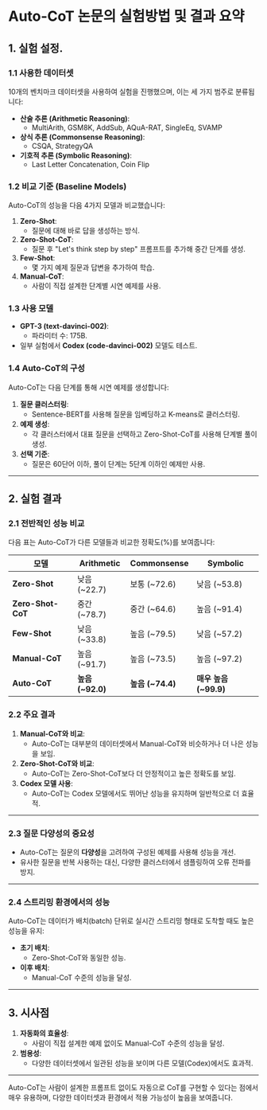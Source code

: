 # Auto-CoT 논문의 실험방법 및 결과 요약

## 1. 실험 설정.

### 1.1 사용한 데이터셋
10개의 벤치마크 데이터셋을 사용하여 실험을 진행했으며, 이는 세 가지 범주로 분류됩니다:

- **산술 추론 (Arithmetic Reasoning)**:
  - MultiArith, GSM8K, AddSub, AQuA-RAT, SingleEq, SVAMP
- **상식 추론 (Commonsense Reasoning)**:
  - CSQA, StrategyQA
- **기호적 추론 (Symbolic Reasoning)**:
  - Last Letter Concatenation, Coin Flip

### 1.2 비교 기준 (Baseline Models)
Auto-CoT의 성능을 다음 4가지 모델과 비교했습니다:
1. **Zero-Shot**:
   - 질문에 대해 바로 답을 생성하는 방식.
2. **Zero-Shot-CoT**:
   - 질문 후 "Let's think step by step" 프롬프트를 추가해 중간 단계를 생성.
3. **Few-Shot**:
   - 몇 가지 예제 질문과 답변을 추가하여 학습.
4. **Manual-CoT**:
   - 사람이 직접 설계한 단계별 시연 예제를 사용.

### 1.3 사용 모델
- **GPT-3 (text-davinci-002)**:
  - 파라미터 수: 175B.
- 일부 실험에서 **Codex (code-davinci-002)** 모델도 테스트.

### 1.4 Auto-CoT의 구성
Auto-CoT는 다음 단계를 통해 시연 예제를 생성합니다:
1. **질문 클러스터링**:
   - Sentence-BERT를 사용해 질문을 임베딩하고 K-means로 클러스터링.
2. **예제 생성**:
   - 각 클러스터에서 대표 질문을 선택하고 Zero-Shot-CoT를 사용해 단계별 풀이 생성.
3. **선택 기준**:
   - 질문은 60단어 이하, 풀이 단계는 5단계 이하인 예제만 사용.

---

## 2. 실험 결과

### 2.1 전반적인 성능 비교
다음 표는 Auto-CoT가 다른 모델들과 비교한 정확도(%)를 보여줍니다:

| **모델**            | **Arithmetic** | **Commonsense** | **Symbolic** |
|---------------------|---------------|-----------------|--------------|
| **Zero-Shot**       | 낮음 (~22.7)   | 보통 (~72.6)     | 낮음 (~53.8) |
| **Zero-Shot-CoT**   | 중간 (~78.7)   | 중간 (~64.6)     | 높음 (~91.4) |
| **Few-Shot**        | 낮음 (~33.8)   | 높음 (~79.5)     | 낮음 (~57.2) |
| **Manual-CoT**      | 높음 (~91.7)   | 높음 (~73.5)     | 높음 (~97.2) |
| **Auto-CoT**        | **높음 (~92.0)**| **높음 (~74.4)** | **매우 높음 (~99.9)** |

### 2.2 주요 결과
1. **Manual-CoT와 비교**:
   - Auto-CoT는 대부분의 데이터셋에서 Manual-CoT와 비슷하거나 더 나은 성능을 보임.
2. **Zero-Shot-CoT와 비교**:
   - Auto-CoT는 Zero-Shot-CoT보다 더 안정적이고 높은 정확도를 보임.
3. **Codex 모델 사용**:
   - Auto-CoT는 Codex 모델에서도 뛰어난 성능을 유지하며 일반적으로 더 효율적.

---

### 2.3 질문 다양성의 중요성
- Auto-CoT는 질문의 **다양성**을 고려하여 구성된 예제를 사용해 성능을 개선.
- 유사한 질문을 반복 사용하는 대신, 다양한 클러스터에서 샘플링하여 오류 전파를 방지.

---

### 2.4 스트리밍 환경에서의 성능
Auto-CoT는 데이터가 배치(batch) 단위로 실시간 스트리밍 형태로 도착할 때도 높은 성능을 유지:
- **초기 배치**:
  - Zero-Shot-CoT와 동일한 성능.
- **이후 배치**:
  - Manual-CoT 수준의 성능을 달성.

---

## 3. 시사점
1. **자동화의 효율성**:
   - 사람이 직접 설계한 예제 없이도 Manual-CoT 수준의 성능을 달성.
2. **범용성**:
   - 다양한 데이터셋에서 일관된 성능을 보이며 다른 모델(Codex)에서도 효과적.

---

Auto-CoT는 사람이 설계한 프롬프트 없이도 자동으로 CoT를 구현할 수 있다는 점에서 매우 유용하며, 다양한 데이터셋과 환경에서 적용 가능성이 높음을 보여줍니다.